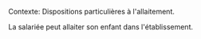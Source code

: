 Contexte: Dispositions particulières à l'allaitement.

La salariée peut allaiter son enfant dans l'établissement.